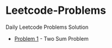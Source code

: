 # Leetcode-Problems
Daily Leetcode Problems Solution

- [Problem 1](https://github.com/hamzaiftkhar/Leetcode-Problems/tree/main/Problem-1) - Two Sum Problem